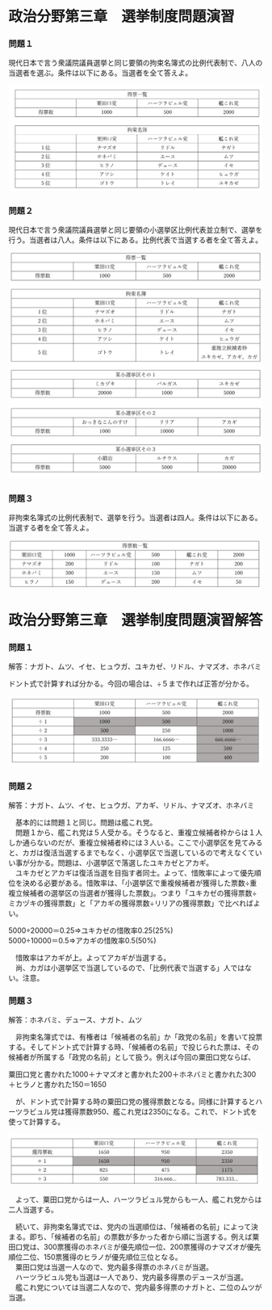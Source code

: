 # 政治分野第三章　選挙制度問題演習  
### 問題１  
  
現代日本で言う衆議院議員選挙と同じ要領の拘束名簿式の比例代表制で、八人の当選者を選ぶ。条件は以下にある。当選者を全て答えよ。  
  
![](media/03_05_Work1.png)  
  
  
  
  
  
### 問題２  
現代日本で言う衆議院議員選挙と同じ要領の小選挙区比例代表並立制で、選挙を行う。当選者は八人。条件は以下にある。比例代表で当選する者を全て答えよ。  

![](media/03_05_Work2.png)  
  
  
  
  
  
### 問題３  
非拘束名簿式の比例代表制で、選挙を行う。当選者は四人。条件は以下にある。当選する者を全て答えよ。  
  
![](media/03_05_Work3.png)  
  
  
  
  
# 政治分野第三章　選挙制度問題演習解答  
  
### 問題１  
解答：ナガト、ムツ、イセ、ヒュウガ、ユキカゼ、リドル、ナマズオ、ホネバミ  
  
 ドント式で計算すれば分かる。今回の場合は、÷５まで作れば正答が分かる。  
  
![](media/03_05_Work4.png)  
  
  
  
  
### 問題２  
  
解答：ナガト、ムツ、イセ、ヒュウガ、アカギ、リドル、ナマズオ、ホネバミ  
  
　基本的には問題１と同じ。問題は艦これ党。  
　問題１から、艦これ党は５人受かる。そうなると、重複立候補者枠からは１人しか通らないのだが、重複立候補者枠には３人いる。ここで小選挙区を見てみると、カガは復活当選するまでもなく、小選挙区で当選しているので考えなくていい事が分かる。問題は、小選挙区で落選したユキカゼとアカギ。  
　ユキカゼとアカギは復活当選を目指す者同士。よって、惜敗率によって優先順位を決める必要がある。惜敗率は、「小選挙区で重複候補者が獲得した票数÷重複立候補者の選挙区の当選者が獲得した票数」。つまり「ユキカゼの獲得票数÷ミカヅキの獲得票数」と「アカギの獲得票数÷リリアの獲得票数」で比べればよい。  
  
5000÷20000＝0.25⇒ユキカゼの惜敗率0.25(25%)  
5000÷10000＝0.5⇒アカギの惜敗率0.5(50%)  
  
　惜敗率はアカギが上。よってアカギが当選する。  
　尚、カガは小選挙区で当選しているので、「比例代表で当選する」人ではない。注意。  
  
### 問題３    
  
解答：ホネバミ、デュース、ナガト、ムツ  
  
　非拘束名簿式では、有権者は「候補者の名前」か「政党の名前」を書いて投票する。そしてドント式で計算する時、「候補者の名前」で投じられた票は、その候補者が所属する「政党の名前」として扱う。例えば今回の粟田口党ならば、  
  
粟田口党と書かれた1000＋ナマズオと書かれた200＋ホネバミと書かれた300＋ヒラノと書かれた150＝1650  
  
　が、ドント式で計算する時の粟田口党の獲得票数となる。同様に計算するとハーツラビュル党は獲得票数950、艦これ党は2350になる。これで、ドント式を使って計算する。  
  
![](media/03_05_Work5.png)  
  
  
　よって、粟田口党からは一人、ハーツラビュル党からも一人、艦これ党からは二人当選する。  
  
　続いて、非拘束名簿式では、党内の当選順位は、「候補者の名前」によって決まる。即ち、「候補者の名前」の票数が多かった者から順に当選する。例えば粟田口党は、300票獲得のホネバミが優先順位一位、200票獲得のナマズオが優先順位二位、150票獲得のヒラノが優先順位三位となる。  
　粟田口党は当選一人なので、党内最多得票のホネバミが当選。  
　ハーツラビュル党も当選は一人であり、党内最多得票のデュースが当選。  
　艦これ党については当選二人なので、党内最多得票のナガトと、二位のムツが当選。